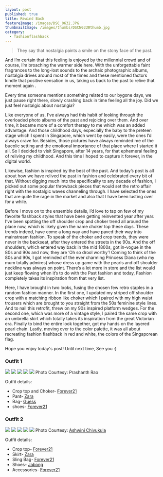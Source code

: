 ```yaml
---
layout: post
published: true
title: Rewind Back
featureImage: /images/DSC_0632.JPG
thumbnailImage: /images/thumbs/DSCN0330thumb.jpg
category:
  - fashionflashback
---
```

> They say that nostalgia paints a smile on the stony face of the past.

And I’m certain that this feeling is enjoyed by the millennial crowd and of course, I’m broaching the warmer side here. With the unforgettable faint fragrances to the long-lost sounds to the archaic photographic albums, nostalgia drives around most of the times and these mentioned factors kindle that positive sensation in us, taking us back to the past to relive that moment again .

Every time someone mentions something related to our bygone days, we just pause right there, slowly crashing back in time feeling all the joy. Did we just feel nostalgic about nostalgia? 

Like everyone of us, I’ve always had this habit of looking through the overloaded photo albums of the past and rejoicing over them. And over time, it became more of a comfort therapy to me which was an added advantage. And those childhood days, especially the baby to the preteen stage which I spent in Singapore, which went by easily, were the ones I’d always crave for. Besides, those pictures have always reminded me of the bucolic setting and the emotional importance of that place where I started it all. So I decided to visit Singapore, after 14 years, for that ephemeral feeling of reliving my childhood. And this time I hoped to capture it forever, in the digital world.

Likewise, fashion is inspired by the best of the past. And today’s post is all about how we have relived the past in fashion and celebrated every bit of that.
Without digging much into the specificality to any decade of fashion, I picked out some popular throwback pieces that would set the retro affair right with the nostalgic waves channeling through. I have selected the ones that are quite the rage in the market and also that I have been lusting over for a while.

Before I move on to the ensemble details, I’d love to tap on few of my favorite flashback styles that have been getting reinvented year after year.
I’ve been spotting the off shoulder crop and choker trend all around the place now, which is likely given the name choker top these days. These trends indeed, have come a long way and have paved their way into mainstream fashion.
To speak of the choker and crop trends, they were never in the backseat, after they entered the streets in the 90s. And the off shoulders, which entered way back in the mid 1800s, got in-vogue in the 80s and 90s and now, they are ‘Oh so drool worthy’!
Coming to think of the 80s and 90s, I got reminded of the ever charming Princess Diana (who my mum totally admires) whose dress up game with the pearls and off shoulder neckline was always on point.
There’s a lot more in store and the list would just keep flowing when it’s to do with the Past fashion and today, Fashion completely takes its inspiration from that very list.

Here, I have brought in two looks, fusing the chosen few retro staples in a random fashion manner. In the first one, I updated my striped off shoulder crop with a matching ribbon like choker which I paired with my high waist trousers which are brought to you straight from the 50s feminine style lines. And to nail this retrofit, threw on my 90s inspired platform wedges.
For the second one, which was more of a vintage style, I paired the same crop with an umbrella skirt which totally takes its inspiration from the great Victorian era. Finally to bind the entire look together, got my hands on the layered pearl chain.
Lastly, moving over to the color palette, it was all about recreating fashion flashback in red and white, the colors of the Singaporean flag.

Hope you enjoy today's post! Until next time, See you :)



### Outfit 1

![]({{site.baseurl}}/images/DSCN0343.JPG)
![]({{site.baseurl}}/images/DSCN0339.JPG)
![]({{site.baseurl}}/images/DSCN0323.JPG)
![]({{site.baseurl}}/images/DSCN0335.JPG)
![]({{site.baseurl}}/images/DSCN0340.JPG)
Photo Courtesy: Prashanth Rao

Outfit details:
- Crop top and Choker- [Forever21](http://www.forever21.com)
- Pant- 			   [Zara](http://www.zara.com/)
- Bag-                 [Guess](http://www.guess.com/en/)
- shoes-               [Forever21](http://www.forever21.com)




### Outfit 2

![]({{site.baseurl}}/images/DSC_0707.JPG)
![]({{site.baseurl}}/images/DSC_0706.JPG)
![]({{site.baseurl}}/images/DSC_0732.JPG)
![]({{site.baseurl}}/images/DSC_0688.JPG)
![]({{site.baseurl}}/images/DSC_07771.jpg)
Photo Courtesy: [Ashwini Chivukula](https://www.instagram.com/ashchivy/)

Outfit details:
- Crop top-     [Forever21](http://www.forever21.com)
- Skirt-        [Zara](http://www.zara.com/)
- Sling Bag-    [Forever21](http://www.forever21.com)
- Shoes-        [Jabong](http://www.jabong.com)
- Accessories-  [Forever21](http://www.forever21.com)
